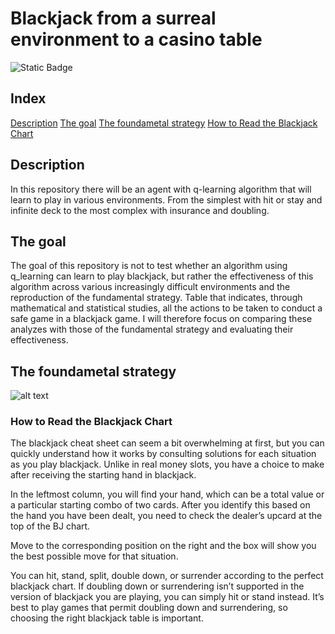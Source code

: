 # Blackjack from a surreal environment to a casino table

![Static Badge](https://img.shields.io/badge/Version-3.12.6-%233776AB?logo=python)

## Index

[Description](##Description)
[The goal](##Thegoal)
[The foundametal strategy](##Thefoundametalstrategy)
[How to Read the Blackjack Chart](##HowtoReadtheBlackjackChart)

## Description

In this repository there will be an agent with q-learning algorithm that will learn to play in various environments. From the simplest with hit or stay and infinite deck to the most complex with insurance and doubling.

## The goal

The goal of this repository is not to test whether an algorithm using q_learning can learn to play blackjack, but rather the effectiveness of this algorithm across various increasingly difficult environments and the reproduction of the fundamental strategy. Table that indicates, through mathematical and statistical studies, all the actions to be taken to conduct a safe game in a blackjack game. I will therefore focus on comparing these analyzes with those of the fundamental strategy and evaluating their effectiveness.

## The foundametal strategy

![alt text](https://www.blackjackapprenticeship.com/wp-content/uploads/2018/08/BJA_Basic_Strategy.jpg)

### How to Read the Blackjack Chart

The blackjack cheat sheet can seem a bit overwhelming at first, but you can quickly understand how it works by consulting solutions for each situation as you play blackjack. Unlike in real money slots, you have a choice to make after receiving the starting hand in blackjack.

In the leftmost column, you will find your hand, which can be a total value or a particular starting combo of two cards. After you identify this based on the hand you have been dealt, you need to check the dealer’s upcard at the top of the BJ chart.

Move to the corresponding position on the right and the box will show you the best possible move for that situation.

You can hit, stand, split, double down, or surrender according to the perfect blackjack chart. If doubling down or surrendering isn’t supported in the version of blackjack you are playing, you can simply hit or stand instead. It’s best to play games that permit doubling down and surrendering, so choosing the right blackjack table is important.
